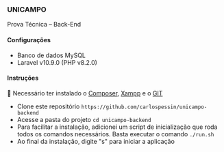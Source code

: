 ### UNICAMPO
 Prova Técnica – Back-End


#### Configurações
- Banco de dados MySQL
- Laravel v10.9.0 (PHP v8.2.0)

#### Instruções

:mega: Necessário ter instalado o [Composer](https://getcomposer.org/), [Xampp](https://www.apachefriends.org/pt_br/index.html) e o [GIT](https://git-scm.com/)

- Clone este repositório `https://github.com/carlospessin/unicampo-backend`
- Acesse a pasta do projeto `cd unicampo-backend`
- Para facilitar a instalação, adicionei um script de inicialização que roda todos os comandos necessários. Basta executar o comando `./run.sh`
- Ao final da instalação, digite "s" para iniciar a aplicação






